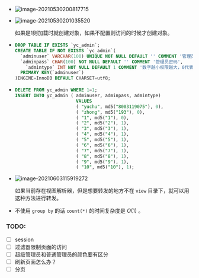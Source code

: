 + ![image-20210530200817715](C:\Users\雨初\AppData\Roaming\Typora\typora-user-images\image-20210530200817715.png)

+ ![image-20210530201035520](C:\Users\雨初\AppData\Roaming\Typora\typora-user-images\image-20210530201035520.png)

  如果是1则加载时就创建对象，如果不配置则访问的时候才创建对象。
  
+ ```sql
  DROP TABLE IF EXISTS `yc_admin`;
  CREATE TABLE IF NOT EXISTS `yc_admin`(
  	`adminuser` VARCHAR(100) UNIQUE NOT NULL DEFAULT '' COMMENT '管理员账号',
  	`adminpass` CHAR(100) NOT NULL DEFAULT '' COMMENT '管理员密码',
      `admintype` INT NOT NULL DEFAULT 1 COMMENT '数字越小权限越大，0代表超级管理员',
  	PRIMARY KEY(`adminuser`)
  )ENGINE=InnoDB DEFAULT CHARSET=utf8;
  ```

+ ```sql
  DELETE FROM yc_admin WHERE 1=1;
  INSERT INTO yc_admin ( adminuser, adminpass, admintype)
                         VALUES
                         ( "yuchu", md5("8003119075"), 0),
                         ( "zhong", md5("193"), 0),
                         ( "1", md5("1"), 0),
                         ( "2", md5("2"), 1),
                         ( "3", md5("3"), 1),
                         ( "4", md5("4"), 1),
                         ( "5", md5("5"), 1),
                         ( "6", md5("6"), 1),
                         ( "7", md5("7"), 1),
                         ( "8", md5("8"), 1),
                         ( "9", md5("9"), 1),
                         ( "10", md5("10"), 1);
  ```

+ ![image-20210603115919272](https://cdn.jsdelivr.net/gh/smallzhong/new-picgo-pic-bed@master//image-20210603115919272.png)

  如果当前存在视图解析器，但是想要转发的地方不在 `view` 目录下，就可以用这种方法进行转发。

+ 不使用 `group by` 的话 `count(*)` 的时间复杂度是 $O(1)$ 。



### TODO:

- [ ] session
- [ ] 过滤器限制页面的访问
- [ ] 超级管理员和普通管理员的颜色要有区分
- [ ] 刷新页面怎么办？
- [ ] 分页